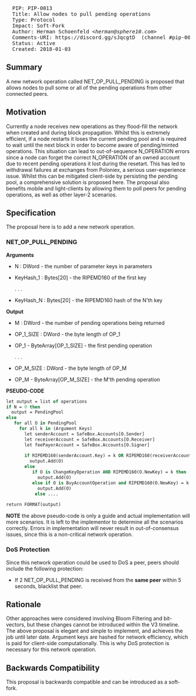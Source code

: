 <pre>
  PIP: PIP-0013
  Title: Allow nodes to pull pending operations
  Type: Protocol
  Impact: Soft-Fork
  Author: Herman Schoenfeld <i>&lt;herman@sphere10.com&gt;</i>
  Comments-URI: https://discord.gg/sJqcgtD  (channel #pip-0013)
  Status: Active
  Created: 2018-01-03
</pre>

## Summary

A new network operation called NET_OP_PULL_PENDING is proposed that allows nodes to pull some or all of the pending operations from other connected peers.

## Motivation

Currently a node receives new operations as they flood-fill the network when created and during block propagation. Whilst this is extremely efficient, if a node restarts it loses the current pending pool and is required to wait until the next block in order to become aware of pending/minted operations. This situation can lead to out-of-sequence N_OPERATION errors since a node can forget the correct N_OPERATION of an owned account due to recent pending operations it lost during the resetart. This has led to withdrawal failures at exchanges from Poloniex, a serious user-experience issue.  Whilst this can be mitigated client-side by persisting the pending pool, a comprehensive solution is proposed here. The proposal also benefits mobile and light-clients by allowing them to poll peers for pending operations, as well as other layer-2 scenarios.

## Specification

The proposal here is to add a new network operation. 

### NET_OP_PULL_PENDING

**Arguments** 
- N : DWord  - the number of parameter keys in parameters  
- KeyHash_1 : Bytes[20] - the RIPEMD160 of the first key

  .
  .
  .
 
- KeyHash_N : Bytes[20] - the RIPEMD160 hash of the N'th key

**Output**
- M : DWord - the number of pending operations being returned
- OP_1_SIZE : DWord - the byte length of OP_1
- OP_1 - ByteArray[OP_1_SIZE] - the first pending operation

  .
  .
  .
 
- OP_M_SIZE : DWord - the byte length of OP_M
- OP_M - ByteArray[OP_M_SIZE] - the M'th pending operation

**PSEUDO-CODE**
```pascal
let output = list of operations 
if N = 0 then
  output = PendingPool
else
   for all O in PendingPool
     for all k in (Argument Keys)
       let senderAccount = SafeBox.Accounts[O.Sender]
       let receiverAccount = SafeBox.Accounts[O.Receiver]
       let feePayerAccount = SafeBox.Accounts[O.Signer]
       
       if RIPEMD160(senderAccount.Key) = k OR RIPEMD160(receiverAccount.Key) = k OR RIPEMD160(feePayerAccount.Key) = k then
         output.Add(O)
       else
          if O is ChangeKeyOperation AND RIPEMD160(O.NewKey) = k then
            output.Add(O)
          else if O is BuyAccountOperation and RIPEMD160(O.NewKey) = k then
            output.Add(O)
           else ....
            
return FORMAT(output)
```

**NOTE** the above pseudo-code is only a guide and actual implementation will more scenarios. It is left to the implementor to determine all the scenarios correctly. Errors in implementation will never result in out-of-consensus issues, since this is a non-critical network operation.
 
### DoS Protection

Since this network operation could be used to DoS a peer, peers should include the following protection:
- If 2 NET_OP_PULL_PENDING is received from the **same peer** within 5 seconds, blacklist that peer.

## Rationale

Other approaches were considered involving Bloom Filtering and bit-vectors, but these changes cannot be introduced within the V3 timeline. The above proposal is elegant and simple to implement, and achieves the job until later date. Argument keys are hashed for network efficiency, which is paid for client-side computationally. This is why DoS protection is necessary for this network operation. 

## Backwards Compatibility

This proposal is backwards compatible and can be introduced as a soft-fork.
